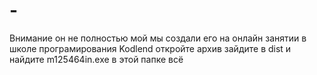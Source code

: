 # -
Внимание он не полностью мой мы создали его на онлайн занятии в школе програмирования Kodlend
откройте архив зайдите в dist и найдите m125464in.exe в этой папке 
всё
